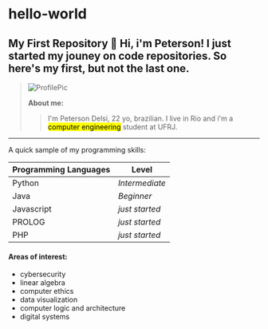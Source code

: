 # hello-world
## My First Repository 🙂 Hi, i'm Peterson! I just started my jouney on code repositories. So here's my first, but not the last one.


>![ProfilePic](https://media-exp1.licdn.com/dms/image/C4D03AQHTHbxH-2DkqA/profile-displayphoto-shrink_200_200/0/1636152015251?e=1652313600&v=beta&t=qLRHH1-i7jr0T4mmgHU2DRLOVlYjq2EKBTTAmUHrJCg)
>
> **About me:**
>> I'm Peterson Delsi, 22 yo, brazilian. I live in Rio and i'm a <mark> computer engineering</mark> student at UFRJ.

---
A quick sample of my programming skills:

| Programming Languages | Level|
|-----------------------|------|
| Python | *Intermediate*|
| Java | *Beginner* |
| Javascript | *just started* |
| PROLOG | *just started*|
| PHP | *just started*|


#### Areas of interest:

- cybersecurity
- linear algebra
- computer ethics
- data visualization
- computer logic and architecture
- digital systems

